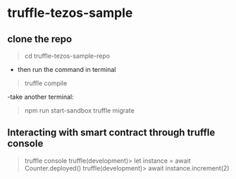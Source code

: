 # truffle-tezos-sample

## clone the repo

> cd truffle-tezos-sample-repo
- then run the command in terminal
> truffle compile

-take another terminal:

 > npm run start-sandbox
 > truffle migrate

## Interacting with smart contract through truffle console

>truffle console
>truffle(development)> let instance = await Counter.deployed()
>truffle(development)> await instance.increment(2) 
